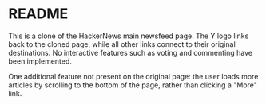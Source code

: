 # README

This is a clone of the HackerNews main newsfeed page.  The Y logo links back to the cloned page, while all other links connect to their original destinations.  No interactive features such as voting and commenting have been implemented.

One additional feature not present on the original page: the user loads more articles by scrolling to the bottom of the page, rather than clicking a "More" link.